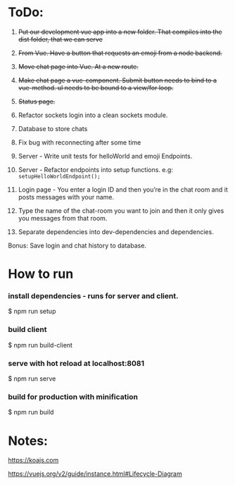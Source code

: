ToDo:
=====

1. ~~Put our development vue app into a new folder. That compiles into the dist folder, that we can serve~~

2. ~~From Vue. Have a button that requests an emoji from a node backend.~~

3. ~~Move chat page into Vue. At a new route.~~

4. ~~Make chat page a vue-component.
    Submit button needs to bind to a vue-method.
    ul needs to be bound to a view/for loop.~~

5. ~~Status page.~~

6. Refactor sockets login into a clean sockets module.

7. Database to store chats

8. Fix bug with reconnecting after some time

3. Server - Write unit tests for helloWorld and emoji Endpoints.

4. Server - Refactor endpoints into setup functions. e.g: `setupHelloWorldEndpoint();`

3. Login page - You enter a login ID and then you’re in the chat room and it posts messages with your name.

4. Type the name of the chat-room you want to join and then it only gives you messages from that room.

6. Separate dependencies into dev-dependencies and dependencies.


Bonus:
Save login and chat history to database.

How to run
==========

### install dependencies - runs for server and client.
$ npm run setup

### build client
$ npm run build-client

### serve with hot reload at localhost:8081
$ npm run serve

### build for production with minification
$ npm run build


# Notes:

https://koajs.com

https://vuejs.org/v2/guide/instance.html#Lifecycle-Diagram
